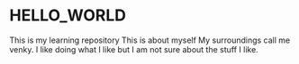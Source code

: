 # HELLO_WORLD
This is my learning repository
This is about myself
My surroundings call me venky. I like doing what I like but I am not sure about the stuff I like. 
